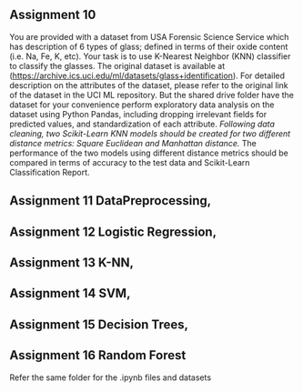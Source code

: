 ## Assignment 10
You are provided with a dataset from USA Forensic Science Service
which has description of 6 types of glass; defined in terms of their
oxide content (i.e. Na, Fe, K, etc). Your task is to use K-Nearest
Neighbor (KNN) classifier to classify the glasses.
The original dataset is available at
(https://archive.ics.uci.edu/ml/datasets/glass+identification). For
detailed description on the attributes of the dataset,
please refer to the original link of the dataset in the UCI ML
repository.
But the shared drive folder have the dataset for your convenience
perform exploratory data analysis on the dataset using Python Pandas,
including dropping irrelevant fields for predicted values, and
standardization of each attribute.
_Following data cleaning, two Scikit-Learn KNN models should be created for two different distance metrics: Square Euclidean and Manhattan distance._ 
The performance of the two models using different distance
metrics should be compared in terms of accuracy to the test data and
Scikit-Learn Classification Report.
                  
## Assignment 11 DataPreprocessing,
## Assignment 12 Logistic Regression,
## Assignment 13 K-NN,
## Assignment 14 SVM,
## Assignment 15 Decision Trees,
## Assignment 16 Random Forest
Refer the same folder for the .ipynb files and datasets
